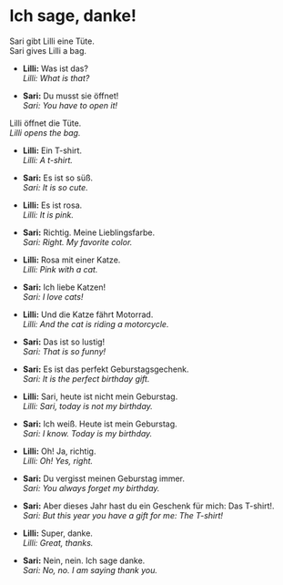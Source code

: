# Ich sage, danke!
Sari gibt Lilli eine Tüte.<br>
Sari gives Lilli a bag.

- **Lilli:** Was ist das?<br>
_Lilli: What is that?_

- **Sari:** Du musst sie öffnet!<br>
_Sari: You have to open it!_

Lilli öffnet die Tüte.<br>
_Lilli opens the bag._

- **Lilli:** Ein T-shirt.<br>
_Lilli: A t-shirt._

- **Sari:** Es ist so süß.<br>
_Sari: It is so cute._

- **Lilli:** Es ist rosa.<br>
_Lilli: It is pink._

- **Sari:** Richtig. Meine Lieblingsfarbe.<br>
_Sari: Right. My favorite color._

- **Lilli:** Rosa mit einer Katze.<br>
_Lilli: Pink with a cat._

- **Sari:** Ich liebe Katzen!<br>
_Sari: I love cats!_

- **Lilli:** Und die Katze fährt Motorrad.<br>
_Lilli: And the cat is riding a motorcycle._

- **Sari:** Das ist so lustig!<br>
_Sari: That is so funny!_

- **Sari:** Es ist das perfekt Geburstagsgechenk.<br>
_Sari: It is the perfect birthday gift._

- **Lilli:** Sari, heute ist nicht mein Geburstag.<br>
_Lilli: Sari, today is not my birthday._

- **Sari:** Ich weiß. Heute ist mein Geburstag.<br>
_Sari: I know. Today is my birthday._

- **Lilli:** Oh! Ja, richtig.<br>
_Lilli: Oh! Yes, right._

- **Sari:** Du vergisst meinen Geburstag immer.<br>
_Sari: You always forget my birthday._

- **Sari:** Aber dieses Jahr hast du ein Geschenk für mich: Das T-shirt!.<br>
_Sari: But this year you have a gift for me: The T-shirt!_

- **Lilli:** Super, danke.<br>
_Lilli: Great, thanks._

- **Sari:** Nein, nein. Ich sage danke.<br>
_Sari: No, no. I am saying thank you._
